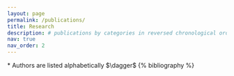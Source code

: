 ```yaml
---
layout: page
permalink: /publications/
title: Research
description: # publications by categories in reversed chronological order. generated by jekyll-scholar.
nav: true
nav_order: 2
---
```


<!-- _pages/publications.md -->
<div class="publications"> 
* Authors are listed alphabetically
$\dagger$ 
{% bibliography %}

</div>
